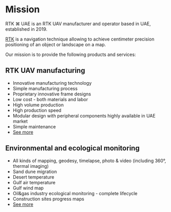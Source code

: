 # Mission

RTK ⌘ UAE is an RTK UAV manufacturer and operator based in UAE, established in 2019.

[RTK](https://en.wikipedia.org/wiki/Real-time_kinematic) is a navigation technique allowing to achieve centimeter 
precision positioning of an object or landscape on a map. 

Our mission is to provide the following products and services:

## RTK UAV manufacturing
  * Innovative manufacturing technology
  * Simple manufacturing process
  * Proprietary innovative frame designs
  * Low cost - both materials and labor
  * High volume production
  * High production speed
  * Modular design with peripheral components highly available in UAE market
  * Simple maintenance
  * [See more](/products)
## Environmental and ecological monitoring
  * All kinds of mapping, geodesy, timelapse, photo & video (including 360°, thermal imaging)
  * Sand dune migration
  * Desert temperature
  * Gulf air temperature
  * Gulf wind map
  * Oil&gas industry ecological monitoring - complete lifecycle
  * Construction sites progress maps
  * [See more](/services)